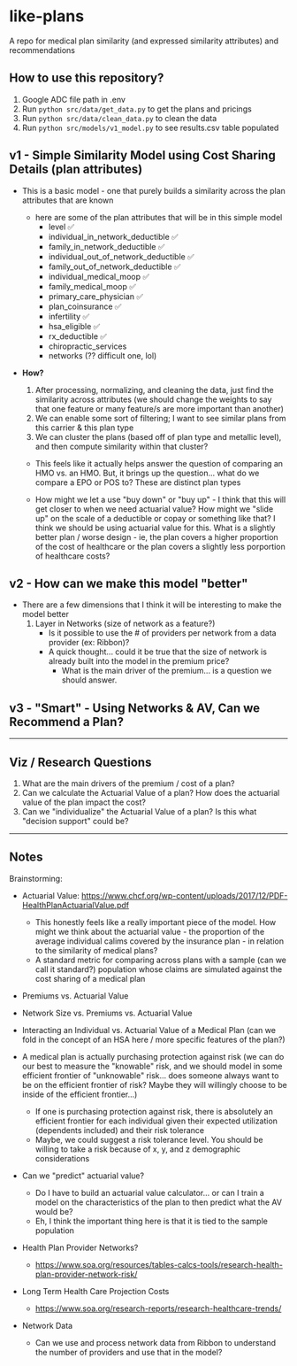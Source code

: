 # like-plans

A repo for medical plan similarity (and expressed similarity attributes) and recommendations

## How to use this repository?

1. Google ADC file path in .env
2. Run `python src/data/get_data.py` to get the plans and pricings
3. Run `python src/data/clean_data.py` to clean the data
4. Run `python src/models/v1_model.py` to see results.csv table populated

## v1 - Simple Similarity Model using Cost Sharing Details (plan attributes)

- This is a basic model - one that purely builds a similarity across the plan attributes that are known
  - here are some of the plan attributes that will be in this simple model
    - level ✅
    - individual_in_network_deductible ✅
    - family_in_network_deductible ✅
    - individual_out_of_network_deductible ✅
    - family_out_of_network_deductible ✅
    - individual_medical_moop ✅
    - family_medical_moop ✅
    - primary_care_physician ✅
    - plan_coinsurance ✅
    - infertility ✅
    - hsa_eligible ✅
    - rx_deductible ✅
    - chiropractic_services
    - networks (?? difficult one, lol)
- **How?**

  1. After processing, normalizing, and cleaning the data, just find the similarity across attributes (we should change the weights to say that one feature or many feature/s are more important than another)
  2. We can enable some sort of filtering; I want to see similar plans from this carrier & this plan type
  3. We can cluster the plans (based off of plan type and metallic level), and then compute similarity within that cluster?

  - This feels like it actually helps answer the question of comparing an HMO vs. an HMO. But, it brings up the question... what do we compare a EPO or POS to? These are distinct plan types

  - How might we let a use "buy down" or "buy up" - I think that this will get closer to when we need actuarial value? How might we "slide up" on the scale of a deductible or copay or something like that? I think we should be using actuarial value for this. What is a slightly better plan / worse design - ie, the plan covers a higher proportion of the cost of healthcare or the plan covers a slightly less porportion of healthcare costs?

## v2 - How can we make this model "better"

- There are a few dimensions that I think it will be interesting to make the model better
  1. Layer in Networks (size of network as a feature?)
     - Is it possible to use the # of providers per network from a data provider (ex: Ribbon)?
     - A quick thought... could it be true that the size of network is already built into the model in the premium price?
       - What is the main driver of the premium... is a question we should answer.

## v3 - "Smart" - Using Networks & AV, Can we Recommend a Plan?

---

## Viz / Research Questions

1. What are the main drivers of the premium / cost of a plan?
2. Can we calculate the Actuarial Value of a plan? How does the actuarial value of the plan impact the cost?
3. Can we "individualize" the Actuarial Value of a plan? Is this what "decision support" could be?

---

## Notes

Brainstorming:

- Actuarial Value: https://www.chcf.org/wp-content/uploads/2017/12/PDF-HealthPlanActuarialValue.pdf
  - This honestly feels like a really important piece of the model. How might we think about the actuarial value - the proportion of the average individual calims covered by the insurance plan - in relation to the similarity of medical plans?
  - A standard metric for comparing across plans with a sample (can we call it standard?) population whose claims are simulated against the cost sharing of a medical plan
- Premiums vs. Actuarial Value
- Network Size vs. Premiums vs. Actuarial Value
- Interacting an Individual vs. Actuarial Value of a Medical Plan (can we fold in the concept of an HSA here / more specific features of the plan?)
- A medical plan is actually purchasing protection against risk (we can do our best to measure the "knowable" risk, and we should model in some efficient frontier of "unknowable" risk... does someone always want to be on the efficient frontier of risk? Maybe they will willingly choose to be inside of the efficient frontier...)

  - If one is purchasing protection against risk, there is absolutely an efficient frontier for each individual given their expected utilization (dependents included) and their risk tolerance
  - Maybe, we could suggest a risk tolerance level. You should be willing to take a risk because of x, y, and z demographic considerations

- Can we "predict" actuarial value?

  - Do I have to build an actuarial value calculator... or can I train a model on the characteristics of the plan to then predict what the AV would be?
  - Eh, I think the important thing here is that it is tied to the sample population

- Health Plan Provider Networks?
  - https://www.soa.org/resources/tables-calcs-tools/research-health-plan-provider-network-risk/
- Long Term Health Care Projection Costs

  - https://www.soa.org/research-reports/research-healthcare-trends/

- Network Data
  - Can we use and process network data from Ribbon to understand the number of providers and use that in the model?
